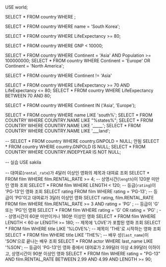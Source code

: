 USE world;

SELECT * FROM country WHERE ;

SELECT * FROM country WHERE name = 'South Korea';

SELECT * FROM country WHERE LifeExpectancy >= 80;

SELECT * FROM country WHERE GNP < 10000;

SELECT * FROM country WHERE Continent = 'Asia' AND Population >= 100000000;
SELECT * FROM country WHERE Continent = 'Europe' OR Continent = 'North America';

SELECT * FROM country WHERE Continent != 'Asia'

SELECT * FROM country WHERE LifeExpectancy  >= 70 AND LifeExpectancy <= 80;
SELECT * FROM country WHERE LifeExpectancy BETWEEN 70 AND 80;

SELECT * FROM country WHERE Continent IN ('Asia', 'Europe');

SELECT * FROM country WHERE name LIKE 'south%';
SELECT * FROM COUNTRY WHERE COUNTRY.NAME LIKE "%states%";
SELECT * FROM COUNTRY WHERE COUNTRY.NAME LIKE '_____';
SELECT * FROM COUNTRY WHERE COUNTRY.NAME LIKE '___land';

-- SELECT * FROM country WHERE country.GNPOLD = NULL; 안됨
SELECT * FROM country WHERE country.GNPOLD IS NULL;
SELECT * FROM COUNTRY WHERE COUNTRY.INDEPYEAR IS NOT NULL;

-- 실습
USE sakila

-- 대여료(`rental_rate`)가 4달러 이상인 영화의 제목과 대여료 조회
SELECT * FROM film WHERE film.RENTAL_RATE >= 4;
-- 상영시간(`length`)이 120분 미만인 영화 조회
SELECT * FROM film WHERE LENGTH < 120;
-- 등급(`rating`)이 'PG-13'인 영화 조회
SELECT rating FROM film WHERE rating = 'PG-13';
-- 등급이 'PG'이고 대여료가 3달러 이상인 영화
SELECT rating, film.RENTAL_RATE  FROM film WHERE film.RENTAL_RATE  >= 3 AND rating = 'PG' ;
-- 등급이 'G' 또는 'PG'인 영화
SELECT * FROM film WHERE rating = 'G' OR rating = 'PG' ;
-- 상영시간이 60분 미만이거나 180분 이상인 영화
SELECT * FROM film WHERE LENGTH < 60  or LENGTH >= 180;
-- 제목에 'LOVE'가 포함된 영화 조회
SELECT * FROM film WHERE title LIKE '%LOVE%';
-- 제목이 'THE'로 시작하는 영화 조회
SELECT * FROM film WHERE title LIKE 'THE%';
-- 배우 성(`last_name`)이 'SON'으로 끝나는 배우 조회
SELECT * FROM actor WHERE last_name LIKE '%SON';
-- 등급이 'PG-13'인 영화 중에서 대여료가 2.99달러 이상 4.99달러 이하이고, 상영시간이 90분 이상인 영화
SELECT * FROM film
WHERE rating = "PG-13"
AND film.RENTAL_RATE BETWEEN 2.99 AND 4.99
AND LENGTH >= 90;